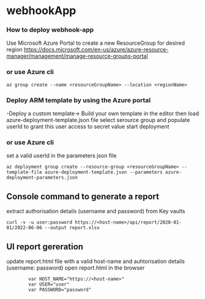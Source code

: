 # webhookApp

### How to deploy webhook-app
Use Microsoft Azure Portal to create a new ResourceGroup for desired region
https://docs.microsoft.com/en-us/azure/azure-resource-manager/management/manage-resource-groups-portal

### or use Azure cli
```
az group create --name <resourceGroupName> --location <regionName>
```

### Deploy ARM template by using the Azure portal
-Deploy a custom template-> Build your own template in the editor
then load azure-deployment-template.json file
select serource group and populate userId to grant this user access to secret value
start deployment

### or use Azure cli
set a valid userId in the parameters json file

```
az deployment group create --resource-group <resourceGroupName> --template-file azure-deployment-template.json --parameters azure-deployment-parameters.json
```


## Console command to generate a report
extract authorisation details (username and password) from Key vaults

```
curl -v -u user:password https://<host-name>/api/report/2020-01-01/2022-06-06 --output report.xlsx
```

## UI report gereration 
update report.html file with a valid host-name and auhtorisation details (username: password)
open report.html in the browser 
```
        var HOST_NAME="https://<host-name>"
        var USER="user"
        var PASSWORD="password"

```

